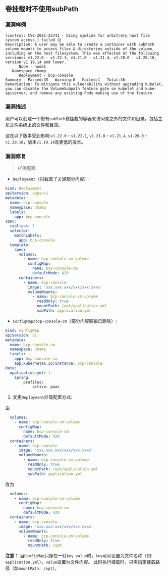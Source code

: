 ## 卷挂载时不使用subPath

### 漏洞样例

```
[control: CVE-2021-25741 - Using symlink for arbitrary host file system access.] failed 😥
Description: A user may be able to create a container with subPath volume mounts to access files & directories outside of the volume, including on the host filesystem. This was affected at the following versions: v1.22.0 - v1.22.1, v1.21.0 - v1.21.4, v1.20.0 - v1.20.10, version v1.19.14 and lower.
      Node - node1
   Namespace champ
      Deployment - bcp-console
Summary - Passed:35   Warning:0   Failed:1   Total:36
Remediation: To mitigate this vulnerability without upgrading kubelet, you can disable the VolumeSubpath feature gate on kubelet and kube-apiserver, and remove any existing Pods making use of the feature.
```

### 漏洞描述

用户可以创建一个带有`subPath`卷挂载的容器来访问卷之外的文件和目录，包括主机文件系统上的文件和目录。

这在以下版本受到影响:`v1.22.0` - `v1.22.1`, `v1.21.0` - `v1.21.4`, `v1.20.0` - `v1.20.10`，版本`v1.19.14`及更低的版本。


### 漏洞修复

> 样例配置:

- `Deployment`（只截取了关键部分内容）:

```yaml
kind: Deployment
apiVersion: apps/v1
metadata:
  name: bcp-console
  namespace: champ
  labels:
    app: bcp-console
spec:
  replicas: 1
  selector:
    matchLabels:
      app: bcp-console
  template:
    spec:
      volumes:
        - name: bcp-console-cm-volume
          configMap:
            name: bcp-console-cm
            defaultMode: 420
      containers:
        - name: bcp-console
          image: 'xxx.xxx.xxx/xxx/xxx:xxxx'
          volumeMounts:
            - name: bcp-console-cm-volume
              readOnly: true
              mountPath: /opt/application.yml
              subPath: application.yml
```

- `ConfigMap/bcp-console-cm`（部分内容脱敏已删除）:

```yaml
kind: ConfigMap
apiVersion: v1
metadata:
  name: bcp-console-cm
  namespace: champ
  labels:
    app: bcp-console-cm
    app.kubernetes.io/instance: bcp-console
data:
  application.yml: |-
    spring:
        profiles:
            active: paas
```

1. 变更`Deployment`挂载配置方式:

由

```yaml
  volumes:
    - name: bcp-console-cm-volume
      configMap:
        name: bcp-console-cm
        defaultMode: 420
  containers:
    - name: bcp-console
      image: 'xxx.xxx.xxx/xxx/xxx:xxxx'
      volumeMounts:
        - name: bcp-console-cm-volume
          readOnly: true
          mountPath: /opt/application.yml
          subPath: application.yml
```

改为

```yaml
  volumes:
    - name: bcp-console-cm-volume
      configMap:
        name: bcp-console-cm
        defaultMode: 420
  containers:
    - name: bcp-console
      image: 'xxx.xxx.xxx/xxx/xxx:xxxx'
      volumeMounts:
        - name: bcp-console-cm-volume
          readOnly: true
          mountPath: /opt
```

**注意：** 当`ConfigMap`只存在一对`key value`时，`key`可以设置为文件名称（如: `application.yml`），`value`设置为文件内容。
此时执行挂载时，只需指定挂载路径（如`mountPath: /opt`），